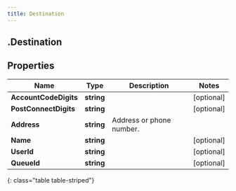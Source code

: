 ```yaml
---
title: Destination
---
```

## .Destination

## Properties

|Name | Type | Description | Notes|
|------------ | ------------- | ------------- | -------------|
| **AccountCodeDigits** | **string** |  | [optional] |
| **PostConnectDigits** | **string** |  | [optional] |
| **Address** | **string** | Address or phone number. | |
| **Name** | **string** |  | [optional] |
| **UserId** | **string** |  | [optional] |
| **QueueId** | **string** |  | [optional] |
{: class="table table-striped"}


